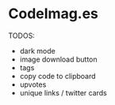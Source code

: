 # CodeImag.es

TODOS:
- dark mode
- image download button
- tags
- copy code to clipboard
- upvotes
- unique links / twitter cards

